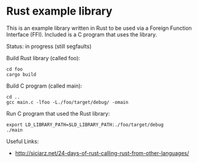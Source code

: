 # Rust example library

This is an example library written in Rust to be used via a Foreign Function Interface (FFI).
Included is a C program that uses the library. 

Status: in progress (still segfaults)


Build Rust library (called foo):
```
cd foo
cargo build
```

Build C program (called main):
```
cd ..
gcc main.c -lfoo -L./foo/target/debug/ -omain
```

Run C program that used the Rust library:
```
export LD_LIBRARY_PATH=$LD_LIBRARY_PATH:./foo/target/debug
./main
```

Useful Links:
* http://siciarz.net/24-days-of-rust-calling-rust-from-other-languages/
